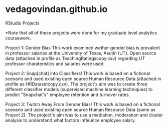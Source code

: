 # vedagovindan.github.io
RStudio Projects 

*Note that all of these projects were done for my graduate level analytics coursework. 

Project 1: Gender Bias 
This work examined wether gender bias is prevalent in professor salaries at the University of Texas, Asutin (UT). Open source data (attached in profile as TeachingRatingscopy.csv) regarding UT professor charateristics and salaries were used. 

Project 2: Snap[chat] into Classifiers!
This work is based on a fictional scenario and used existing open source Human Resource Data (attached in profile as HRDatasetcopy.csv). The project's aim was to create three different classifier models (supervised machine learning techniques) to predict "Snapchat's" employee retention and turnover rates. 

Project 3: Twitch Away From Gender Bias!
This work is based on a fictional scenario and used existing open source Human Resource Data (same as Project 2). The project's aim was to use a mediation, moderation and cluster analysis to understand what factors infleunce employee salary. 
